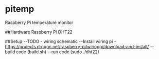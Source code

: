 pitemp
======

Raspberry Pi temperature monitor

##Hardware
Raspberry Pi
DHT22

##Setup
--TODO - wiring schematic
--Install wiring pi - https://projects.drogon.net/raspberry-pi/wiringpi/download-and-install/
--build code (build.sh)
--run code (sudo ./dht22)


